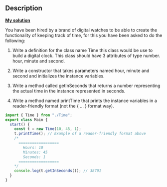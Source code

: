 ## Description

**[My solution](./src/)**

You have been hired by a brand of digital watches to be able to create the functionality of keeping track of time, for this you have been asked to do the following:

1. Write a definition for the class name Time this class would be use to build a digital clock. This class should have 3 attributes of type number. hour, minute and second.

2. Write a constructor that takes parameters named hour, minute and second and initializes the instance variables.

3. Write a method called getInSeconds that returns a number representing the actual time in the instance represented in seconds.

4. Write a method named printTime that prints the instance variables in a reader-friendly format (not the { ... } format way).

```typescript
import { Time } from "./Time";
export class Main {
  start() {
    const t = new Time(10, 45, 1);
    t.printTime(); // Example of a reader-friendly format above
    /*
      ==================
        Hours: 10
        Minutes: 45
        Seconds: 1
      ==================
    */
    console.log(t.getInSeconds()); // 38701
  }
}
```

